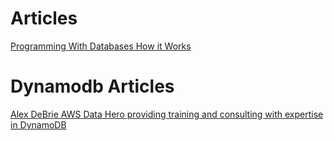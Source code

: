 
# Articles
[Programming With Databases How it Works](https://swcarpentry.github.io/sql-novice-survey/10-prog/index.html)


# Dynamodb Articles
[Alex DeBrie
AWS Data Hero providing training and consulting with expertise in DynamoDB](https://www.alexdebrie.com/)

